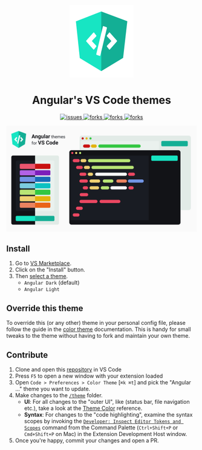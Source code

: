<!--
Created: Sun Oct 31 2021 16:45:19 GMT-0400 (hora de Bolivia)
Modified: Sun Oct 31 2021 16:45:19 GMT-0400 (hora de Bolivia)
-->

<p align="center">
  <a href="https://marketplace.visualstudio.com/items?itemName=MichaellAlavedraMunayco.angular-theme">
    <img src="https://raw.githubusercontent.com/MichaellAlavedraMunayco/angular-vscode-theme/main/.github/images/logo.png" width="170px" height="192px"/>
  </a>
</p>

<h1 align="center">
  Angular's VS Code themes
</h1>

<p align="center">
    <a href="https://github.com/MichaellAlavedraMunayco/angular-vscode-theme/issues">
        <img src="https://img.shields.io/github/issues/MichaellAlavedraMunayco/angular-vscode-theme" alt="issues"/>
    </a>
    <a href="https://github.com/MichaellAlavedraMunayco/angular-vscode-theme/">
        <img src="https://img.shields.io/github/forks/MichaellAlavedraMunayco/angular-vscode-theme" alt="forks"/>
    </a>
    <a href="https://github.com/MichaellAlavedraMunayco/angular-vscode-theme/">
        <img src="https://img.shields.io/github/stars/MichaellAlavedraMunayco/angular-vscode-theme" alt="forks"/>
    </a>
    <a href="https://github.com/MichaellAlavedraMunayco/angular-vscode-theme/">
        <img src="https://img.shields.io/github/license/MichaellAlavedraMunayco/angular-vscode-theme" alt="forks"/>
    </a>
</p>

![Angular VS Code theme](https://raw.githubusercontent.com/MichaellAlavedraMunayco/angular-vscode-theme/main/.github/images/screenshot.png)

## Install

1. Go to [VS Marketplace](https://marketplace.visualstudio.com/items?itemName=MichaellAlavedraMunayco.angular-theme).
2. Click on the "Install" button.
3. Then [select a theme](https://code.visualstudio.com/docs/getstarted/themes#_selecting-the-color-theme).
    - `Angular Dark` (default)
    - `Angular Light`

## Override this theme

To override this (or any other) theme in your personal config file, please follow the guide in the [color theme](https://code.visualstudio.com/api/extension-guides/color-theme) documentation. This is handy for small tweaks to the theme without having to fork and maintain your own theme.

## Contribute

1. Clone and open this [repository](https://github.com/MichaellAlavedraMunayco/angular-vscode-theme) in VS Code
2. Press `F5` to open a new window with your extension loaded
3. Open `Code > Preferences > Color Theme` [`⌘k ⌘t`] and pick the "Angular ..." theme you want to update.
4. Make changes to the [`/theme`](https://github.com/MichaellAlavedraMunayco/angular-vscode-theme/main/themes) folder.
    - **UI**: For all changes to the "outer UI", like (status bar, file navigation etc.), take a look at the [Theme Color](https://code.visualstudio.com/api/references/theme-color) reference.
    - **Syntax**: For changes to the "code highlighting", examine the syntax scopes by invoking the [`Developer: Inspect Editor Tokens and Scopes`](https://code.visualstudio.com/api/language-extensions/syntax-highlight-guide#scope-inspector) command from the Command Palette (`Ctrl+Shift+P` or `Cmd+Shift+P` on Mac) in the Extension Development Host window.
5. Once you're happy, commit your changes and open a PR.
